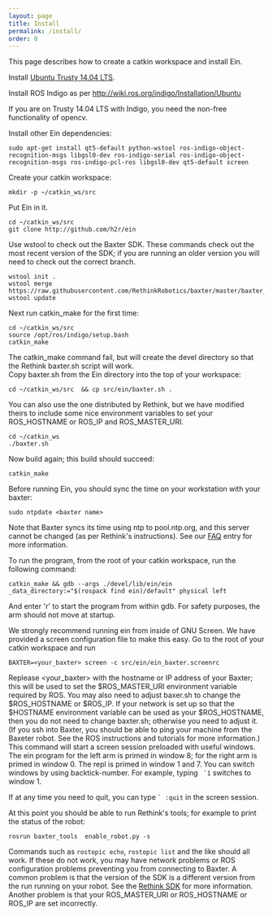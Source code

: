 ```yaml
---
layout: page
title: Install
permalink: /install/
order: 0
---
```



This page describes how to create a catkin workspace and install Ein.

Install [Ubuntu Trusty 14.04 LTS](http://releases.ubuntu.com/14.04/).

Install ROS Indigo as per http://wiki.ros.org/indigo/Installation/Ubuntu

If you are on Trusty 14.04 LTS with Indigo, you need the non-free
functionality of opencv.

Install other Ein dependencies: 

```
sudo apt-get install qt5-default python-wstool ros-indigo-object-recognition-msgs libgsl0-dev ros-indigo-serial ros-indigo-object-recognition-msgs ros-indigo-pcl-ros libgsl0-dev qt5-default screen
```

Create your catkin workspace:

```
mkdir -p ~/catkin_ws/src
```

Put Ein in it.

```
cd ~/catkin_ws/src
git clone http://github.com/h2r/ein
```

Use wstool to check out the Baxter SDK.  These commands check out the
most recent version of the SDK; if you are running an older version
you will need to check out the correct branch. 

```
wstool init .
wstool merge https://raw.githubusercontent.com/RethinkRobotics/baxter/master/baxter_sdk.rosinstall
wstool update
```

Next run catkin_make for the first time:

```
cd ~/catkin_ws/src 
source /opt/ros/indigo/setup.bash
catkin_make
```

The catkin_make command fail, but will create the devel directory so that the
Rethink baxter.sh script will work.   
Copy baxter.sh from the Ein directory into the top of your workspace:
```
cd ~/catkin_ws/src  && cp src/ein/baxter.sh . 
```
You can also use the one distributed by Rethink, but we have modified theirs to include some nice environment variables to set your ROS_HOSTNAME or ROS_IP and
ROS_MASTER_URI.

```
cd ~/catkin_ws
./baxter.sh
```

Now build again; this build should succeed:

```
catkin_make
```


Before running Ein, you should sync the time on your workstation with
your baxter:

```
sudo ntpdate <baxter name>
```

Note that Baxter syncs its time using ntp to pool.ntp.org, and this
server cannot be changed (as per Rethink's instructions).  See our
[FAQ](../faq/#i-am-getting-strage-tf-errors-about-lookup-would-require-extrapolation-into-the-past-or-lookup-would-require-extrapolation-into-the-future) entry for more information.


To run the program, from the root of your catkin workspace, run the
following command:

```
catkin_make && gdb --args ./devel/lib/ein/ein  _data_directory:="$(rospack find ein)/default" physical left
```

And enter 'r' to start the program from within gdb. For safety
purposes, the arm should not move at startup.


We strongly recommend running ein from inside of GNU Screen.  We have
provided a screen configuration file to make this easy.  Go to the
root of your catkin workspace and run

``` 
BAXTER=<your_baxter> screen -c src/ein/ein_baxter.screenrc
```

Replease <your_baxter> with the hostname or IP address of your Baxter;
this will be used to set the $ROS_MASTER_URI environment variable
required by ROS.  You may also need to adjust baxer.sh to change the
$ROS_HOSTNAME or $ROS_IP.  If your network is set up so that the
$HOSTNAME environment variable can be used as your $ROS_HOSTNAME, then
you do not need to change baxter.sh; otherwise you need to adjust it.
(If you ssh into Baxter, you should be able to ping your machine from
the Baxeter robot.  See the ROS instructions and tutorials for more
information.)  This command will start a screen session preloaded with
useful windows.  The ein program for the left arm is primed in window
8; for the right arm is primed in window 0.  The repl is primed in
window 1 and 7.  You can switch windows by using backtick-number.  For
example, typing `` `1`` switches to window 1.

If at any time you need to quit, you can type `` ` :quit `` in the
screen session.

At this point you should be able to run Rethink's tools; for example
to print the status of the robot:

``` 
rosrun baxter_tools  enable_robot.py -s
```

Commands such as `rostopic echo`, `rostopic list` and the like should
all work.  If these do not work, you may have network problems or ROS
configuration problems preventing you from connecting to Baxter.  A
common problem is that the version of the SDK is a different version
from the run running on your robot.  See the [Rethink
SDK](http://sdk.rethinkrobotics.com/wiki/Main_Page) for more
information.  Another problem is that your ROS_MASTER_URI or
ROS_HOSTNAME or ROS_IP are set incorrectly.

